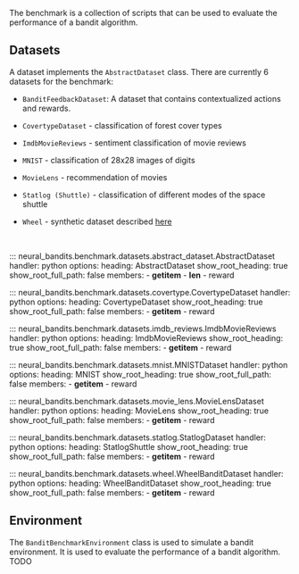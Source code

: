 The benchmark is a collection of scripts that can be used to evaluate the performance of a bandit algorithm.

## **Datasets**
A dataset implements the `AbstractDataset` class. There are currently 6 datasets for the benchmark:

- `BanditFeedbackDataset`: A dataset that contains contextualized actions and rewards.

- `CovertypeDataset` - classification of forest cover types

- `ImdbMovieReviews` - sentiment classification of movie reviews

- `MNIST` - classification of 28x28 images of digits

- `MovieLens` - recommendation of movies

- `Statlog (Shuttle)` - classification of different modes of the space shuttle

- `Wheel` - synthetic dataset described [here](https://arxiv.org/abs/1802.09127) 

<br>

::: neural_bandits.benchmark.datasets.abstract_dataset.AbstractDataset
    handler: python
    options:
      heading: AbstractDataset
      show_root_heading: true
      show_root_full_path: false
      members: 
        - __getitem__
        - __len__
        - reward

::: neural_bandits.benchmark.datasets.covertype.CovertypeDataset
    handler: python
    options:
      heading: CovertypeDataset
      show_root_heading: true
      show_root_full_path: false
      members:
        - __getitem__
        - reward

::: neural_bandits.benchmark.datasets.imdb_reviews.ImdbMovieReviews
    handler: python
    options:
      heading: ImdbMovieReviews
      show_root_heading: true
      show_root_full_path: false
      members:
        - __getitem__
        - reward

::: neural_bandits.benchmark.datasets.mnist.MNISTDataset
    handler: python
    options:
      heading: MNIST
      show_root_heading: true
      show_root_full_path: false
      members:
        - __getitem__
        - reward

::: neural_bandits.benchmark.datasets.movie_lens.MovieLensDataset
    handler: python
    options:
      heading: MovieLens
      show_root_heading: true
      show_root_full_path: false
      members:
        - __getitem__
        - reward

::: neural_bandits.benchmark.datasets.statlog.StatlogDataset
    handler: python
    options:
      heading: StatlogShuttle
      show_root_heading: true
      show_root_full_path: false
      members:
        - __getitem__
        - reward

::: neural_bandits.benchmark.datasets.wheel.WheelBanditDataset
    handler: python
    options:
      heading: WheelBanditDataset
      show_root_heading: true
      show_root_full_path: false
      members: 
        - __getitem__
        - reward

## **Environment**

The `BanditBenchmarkEnvironment` class is used to simulate a bandit environment. It is used to evaluate the performance of a bandit algorithm.
TODO